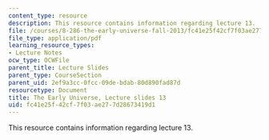 ```yaml
---
content_type: resource
description: This resource contains information regarding lecture 13.
file: /courses/8-286-the-early-universe-fall-2013/fc41e25f42cf7f03ae277d28673419d1_MIT8_286F13_lec13.pdf
file_type: application/pdf
learning_resource_types:
- Lecture Notes
ocw_type: OCWFile
parent_title: Lecture Slides
parent_type: CourseSection
parent_uid: 2ef9a3cc-0fcc-09de-bdab-80d890fad87d
resourcetype: Document
title: The Early Universe, Lecture slides 13
uid: fc41e25f-42cf-7f03-ae27-7d28673419d1
---
```

This resource contains information regarding lecture 13.

